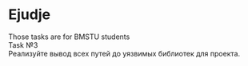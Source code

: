 # Ejudje
Those tasks are for BMSTU students </br>
Task №3 </br>
Реализуйте вывод всех путей до уязвимых библиотек для проекта. </br>
